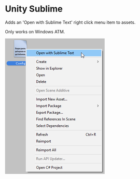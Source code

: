 # Unity Sublime
Adds an 'Open with Sublime Text' right click menu item to assets.

Only works on Windows ATM.

![Preview](https://raw.githubusercontent.com/PixelatedLabs/UnitySublime/master/Preview.png)
